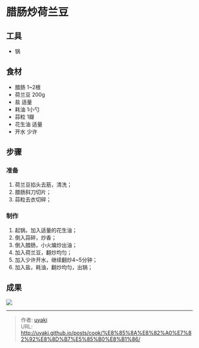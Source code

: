 # 腊肠炒荷兰豆


<!--more-->

## 工具

- 锅

## 食材

- 腊肠 1~2根
- 荷兰豆 200g
- 盐 适量
- 耗油 1小勺
- 蒜粒 1瓣
- 花生油 适量
- 开水 少许

## 步骤

### 准备

1. 荷兰豆掐头去筋，清洗；
2. 腊肠斜刀切片；
3. 蒜粒去衣切碎；

### 制作

1. 起锅，加入适量的花生油；
2. 倒入蒜碎，炒香；
3. 倒入腊肠，小火煸炒出油；
4. 加入荷兰豆，翻炒均匀；
5. 加入少许开水，继续翻炒4~5分钟；
6. 加入盐，耗油，翻炒均匀，出锅；

## 成果

![](https://cdn.jsdelivr.net/gh/uyaki/pic-cloud/img/20200216200501.png) 


---

> 作者: [uyaki](https://www.github.com/uyaki)  
> URL: http://uyaki.github.io/posts/cook/%E8%85%8A%E8%82%A0%E7%82%92%E8%8D%B7%E5%85%B0%E8%B1%86/  

